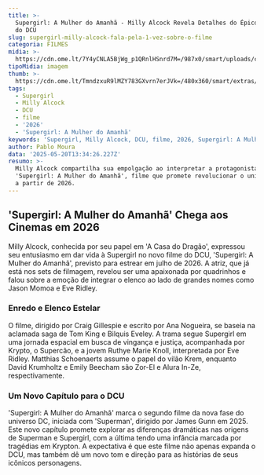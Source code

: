 ```yaml
---
title: >-
  Supergirl: A Mulher do Amanhã - Milly Alcock Revela Detalhes do Épico Sci-Fi
  do DCU
slug: supergirl-milly-alcock-fala-pela-1-vez-sobre-o-filme
categoria: FILMES
midia: >-
  https://cdn.ome.lt/7Y4yCNLA5BjWg_p1QRnlHSnrd7M=/987x0/smart/uploads/conteudo/fotos/supergirlbastidores_jYrrt95.jpg
tipoMidia: imagem
thumb: >-
  https://cdn.ome.lt/TmndzxuR9lMZY783GXvrn7erJVk=/480x360/smart/extras/conteudos/omelete_THUMB_-_2025-05-20T101220.145.png
tags:
  - Supergirl
  - Milly Alcock
  - DCU
  - filme
  - '2026'
  - 'Supergirl: A Mulher do Amanhã'
keywords: 'Supergirl, Milly Alcock, DCU, filme, 2026, Supergirl: A Mulher do Amanhã'
author: Pablo Moura
data: '2025-05-20T13:34:26.227Z'
resumo: >-
  Milly Alcock compartilha sua empolgação ao interpretar a protagonista em
  'Supergirl: A Mulher do Amanhã', filme que promete revolucionar o universo DC
  a partir de 2026.
---
```


## 'Supergirl: A Mulher do Amanhã' Chega aos Cinemas em 2026

Milly Alcock, conhecida por seu papel em 'A Casa do Dragão', expressou seu entusiasmo em dar vida à Supergirl no novo filme do DCU, 'Supergirl: A Mulher do Amanhã', previsto para estrear em julho de 2026. A atriz, que já está nos sets de filmagem, revelou ser uma apaixonada por quadrinhos e falou sobre a emoção de integrar o elenco ao lado de grandes nomes como Jason Momoa e Eve Ridley.

### Enredo e Elenco Estelar

O filme, dirigido por Craig Gillespie e escrito por Ana Nogueira, se baseia na aclamada saga de Tom King e Bilquis Eveley. A trama segue Supergirl em uma jornada espacial em busca de vingança e justiça, acompanhada por Krypto, o Supercão, e a jovem Ruthye Marie Knoll, interpretada por Eve Ridley. Matthias Schoenaerts assume o papel do vilão Krem, enquanto David Krumholtz e Emily Beecham são Zor-El e Alura In-Ze, respectivamente.

### Um Novo Capítulo para o DCU

'Supergirl: A Mulher do Amanhã' marca o segundo filme da nova fase do universo DC, iniciada com 'Superman', dirigido por James Gunn em 2025. Este novo capítulo promete explorar as diferenças dramáticas nas origens de Superman e Supergirl, com a última tendo uma infância marcada por tragédias em Krypton. A expectativa é que este filme não apenas expanda o DCU, mas também dê um novo tom e direção para as histórias de seus icônicos personagens.
